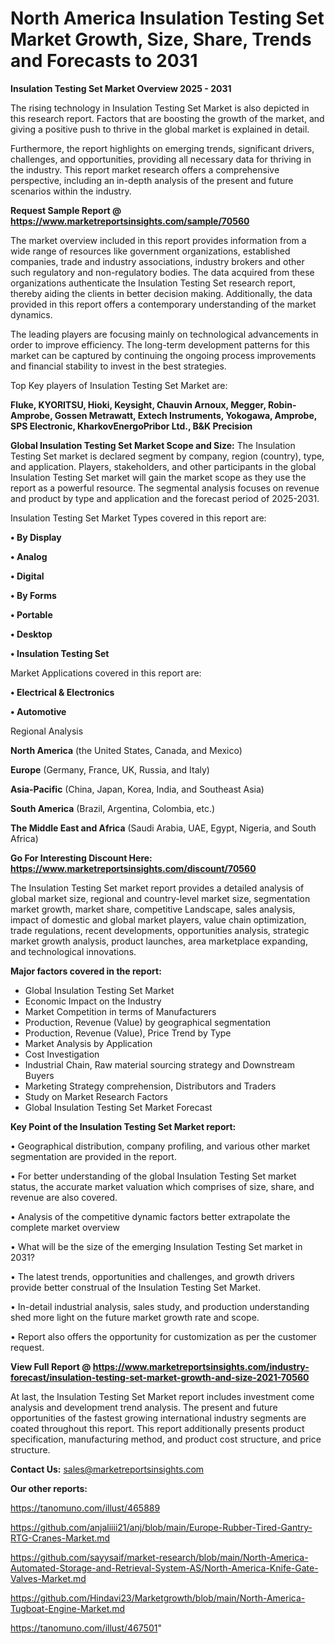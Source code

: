 # North America Insulation Testing Set Market Growth, Size, Share, Trends and Forecasts to 2031

<Strong> Insulation Testing Set Market Overview 2025 - 2031</strong>

The rising technology in Insulation Testing Set Market is also depicted in this research report. Factors that are boosting the growth of the market, and giving a positive push to thrive in the global market is explained in detail.

Furthermore, the report highlights on emerging trends, significant drivers, challenges, and opportunities, providing all necessary data for thriving in the industry. This report market research offers a comprehensive perspective, including an in-depth analysis of the present and future scenarios within the industry.

<strong>Request Sample Report @ <a href=https://www.marketreportsinsights.com/sample/70560>https://www.marketreportsinsights.com/sample/70560</a></strong>

The market overview included in this report provides information from a wide range of resources like government organizations, established companies, trade and industry associations, industry brokers and other such regulatory and non-regulatory bodies. The data acquired from these organizations authenticate the Insulation Testing Set research report, thereby aiding the clients in better decision making. Additionally, the data provided in this report offers a contemporary understanding of the market dynamics.

The leading players are focusing mainly on technological advancements in order to improve efficiency. The long-term development patterns for this market can be captured by continuing the ongoing process improvements and financial stability to invest in the best strategies.

Top Key players of Insulation Testing Set Market are:

<strong>Fluke, KYORITSU, Hioki, Keysight, Chauvin Arnoux, Megger, Robin-Amprobe, Gossen Metrawatt, Extech Instruments, Yokogawa, Amprobe, SPS Electronic, KharkovEnergoPribor Ltd., B&K Precision</strong>

<strong><b>Global Insulation Testing Set Market Scope and Size:</b></strong>
The Insulation Testing Set market is declared segment by company, region (country), type, and application. Players, stakeholders, and other participants in the global Insulation Testing Set market will gain the market scope as they use the report as a powerful resource. The segmental analysis focuses on revenue and product by type and application and the forecast period of 2025-2031.

Insulation Testing Set Market Types covered in this report are:

<strong>• By Display

• Analog

• Digital

• By Forms

• Portable

• Desktop

• Insulation Testing Set</strong>

Market Applications covered in this report are:

<strong>• Electrical & Electronics

• Automotive</strong> 

Regional Analysis

<strong>North America</strong> (the United States, Canada, and Mexico)

<strong>Europe</strong> (Germany, France, UK, Russia, and Italy)

<strong>Asia-Pacific</strong> (China, Japan, Korea, India, and Southeast Asia)

<strong>South America</strong> (Brazil, Argentina, Colombia, etc.)

<strong>The Middle East and Africa</strong> (Saudi Arabia, UAE, Egypt, Nigeria, and South Africa)

<strong>Go For Interesting Discount Here: <a href=https://www.marketreportsinsights.com/discount/70560>https://www.marketreportsinsights.com/discount/70560</a></strong>

The Insulation Testing Set market report provides a detailed analysis of global market size, regional and country-level market size, segmentation market growth, market share, competitive Landscape, sales analysis, impact of domestic and global market players, value chain optimization, trade regulations, recent developments, opportunities analysis, strategic market growth analysis, product launches, area marketplace expanding, and technological innovations.

<strong><b>Major factors covered in the report:</b></strong>
<ul>
  <li>Global Insulation Testing Set Market </li>
  <li>Economic Impact on the Industry</li>
  <li>Market Competition in terms of Manufacturers</li>
  <li>Production, Revenue (Value) by geographical segmentation</li>
  <li>Production, Revenue (Value), Price Trend by Type</li>
  <li>Market Analysis by Application</li>
  <li>Cost Investigation</li>
  <li>Industrial Chain, Raw material sourcing strategy and Downstream Buyers</li>
  <li>Marketing Strategy comprehension, Distributors and Traders</li>
  <li>Study on Market Research Factors</li>
  <li>Global Insulation Testing Set Market Forecast</li>
</ul>

<strong><b>Key Point of the Insulation Testing Set Market report:</b></strong>

• Geographical distribution, company profiling, and various other market segmentation are provided in the report.

• For better understanding of the global Insulation Testing Set market status, the accurate market valuation which comprises of size, share, and revenue are also covered.

• Analysis of the competitive dynamic factors better extrapolate the complete market overview

• What will be the size of the emerging Insulation Testing Set market in 2031?

• The latest trends, opportunities and challenges, and growth drivers provide better construal of the Insulation Testing Set Market.

• In-detail industrial analysis, sales study, and production understanding shed more light on the future market growth rate and scope.

• Report also offers the opportunity for customization as per the customer request.

<strong><b>View Full Report @ <a href=https://www.marketreportsinsights.com/industry-forecast/insulation-testing-set-market-growth-and-size-2021-70560>https://www.marketreportsinsights.com/industry-forecast/insulation-testing-set-market-growth-and-size-2021-70560</a></b></strong>


At last, the Insulation Testing Set Market report includes investment come analysis and development trend analysis. The present and future opportunities of the fastest growing international industry segments are coated throughout this report. This report additionally presents product specification, manufacturing method, and product cost structure, and price structure.

<strong>Contact Us:</strong>
sales@marketreportsinsights.com

<strong>Our other reports:</strong>

<a href=https://tanomuno.com/illust/465889>https://tanomuno.com/illust/465889</a>

<a href=https://github.com/anjaliiii21/anj/blob/main/Europe-Rubber-Tired-Gantry-RTG-Cranes-Market.md>https://github.com/anjaliiii21/anj/blob/main/Europe-Rubber-Tired-Gantry-RTG-Cranes-Market.md</a>

<a href=https://github.com/sayysaif/market-research/blob/main/North-America-Automated-Storage-and-Retrieval-System-AS/North-America-Knife-Gate-Valves-Market.md>https://github.com/sayysaif/market-research/blob/main/North-America-Automated-Storage-and-Retrieval-System-AS/North-America-Knife-Gate-Valves-Market.md</a>

<a href=https://github.com/Hindavi23/Marketgrowth/blob/main/North-America-Tugboat-Engine-Market.md>https://github.com/Hindavi23/Marketgrowth/blob/main/North-America-Tugboat-Engine-Market.md</a>

<a href=https://tanomuno.com/illust/467501>https://tanomuno.com/illust/467501</a>"
